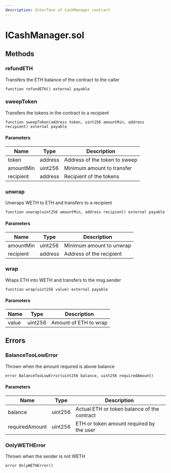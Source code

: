 ```yaml
---
description: Interface of CashManager contract
---
```


# ICashManager.sol





## Methods

### refundETH

Transfers the ETH balance of the contract to the caller

```solidity title="Solidity"
function refundETH() external payable
```





### sweepToken

Transfers the tokens in the contract to a recipient

```solidity title="Solidity"
function sweepToken(address token, uint256 amountMin, address recipient) external payable
```




#### Parameters

| Name | Type | Description |
|---|---|---|
| token | address | Address of the token to sweep
| amountMin | uint256 | Minimum amount to transfer
| recipient | address | Recipient of the tokens

### unwrap

Unwraps WETH to ETH and transfers to a recipient

```solidity title="Solidity"
function unwrap(uint256 amountMin, address recipient) external payable
```




#### Parameters

| Name | Type | Description |
|---|---|---|
| amountMin | uint256 | Minimum amount to unwrap
| recipient | address | Address of the recipient

### wrap

Wraps ETH into WETH and transfers to the msg.sender

```solidity title="Solidity"
function wrap(uint256 value) external payable
```




#### Parameters

| Name | Type | Description |
|---|---|---|
| value | uint256 | Amount of ETH to wrap




## Errors

### BalanceTooLowError

Thrown when the amount required is above balance

```solidity title="Solidity"
error BalanceTooLowError(uint256 balance, uint256 requiredAmount)
```




#### Parameters

| Name | Type | Description |
|---|---|---|
| balance | uint256 | Actual ETH or token balance of the contract |
| requiredAmount | uint256 | ETH or token amount required by the user |

### OnlyWETHError

Thrown when the sender is not WETH

```solidity title="Solidity"
error OnlyWETHError()
```
